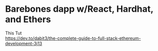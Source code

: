 # Barebones dapp w/React, Hardhat, and Ethers

This Tut
<br>
https://dev.to/dabit3/the-complete-guide-to-full-stack-ethereum-development-3j13

<!-- # Basic Sample Hardhat Project

This project demonstrates a basic Hardhat use case. It comes with a sample contract, a test for that contract, a sample script that deploys that contract, and an example of a task implementation, which simply lists the available accounts.

Try running some of the following tasks:

```shell
npx hardhat accounts
npx hardhat compile
npx hardhat clean
npx hardhat test
npx hardhat node
node scripts/sample-script.js
npx hardhat help
``` -->

